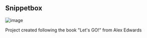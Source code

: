 ## Snippetbox

![image](https://user-images.githubusercontent.com/13815416/133929407-904b8460-fbd2-4ea4-b174-92c70a4fc0c5.png)

Project created following the book "Let's GO!" from Alex Edwards
